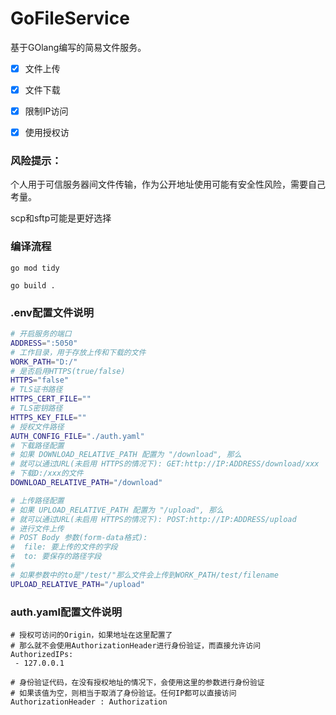 # GoFileService

基于GOlang编写的简易文件服务。

- [x] 文件上传

- [x] 文件下载

- [x] 限制IP访问

- [x] 使用授权访

### 风险提示：

个人用于可信服务器间文件传输，作为公开地址使用可能有安全性风险，需要自己考量。

scp和sftp可能是更好选择

### 编译流程

````
go mod tidy

go build .
````

### .env配置文件说明

```sh
# 开启服务的端口
ADDRESS=":5050"
# 工作目录，用于存放上传和下载的文件
WORK_PATH="D:/"
# 是否启用HTTPS(true/false)
HTTPS="false"
# TLS证书路径
HTTPS_CERT_FILE=""
# TLS密钥路径
HTTPS_KEY_FILE=""
# 授权文件路径
AUTH_CONFIG_FILE="./auth.yaml"
# 下载路径配置
# 如果 DOWNLOAD_RELATIVE_PATH 配置为 "/download", 那么
# 就可以通过URL(未启用 HTTPS的情况下): GET:http://IP:ADDRESS/download/xxx
# 下载D:/xxx的文件
DOWNLOAD_RELATIVE_PATH="/download"

# 上传路径配置
# 如果 UPLOAD_RELATIVE_PATH 配置为 "/upload", 那么
# 就可以通过URL(未启用 HTTPS的情况下): POST:http://IP:ADDRESS/upload
# 进行文件上传
# POST Body 参数(form-data格式):
#  file: 要上传的文件的字段
#  to: 要保存的路径字段
#
# 如果参数中的to是"/test/"那么文件会上传到WORK_PATH/test/filename
UPLOAD_RELATIVE_PATH="/upload"
```

### auth.yaml配置文件说明

```
# 授权可访问的Origin，如果地址在这里配置了
# 那么就不会使用AuthorizationHeader进行身份验证，而直接允许访问
AuthorizedIPs:
 - 127.0.0.1

# 身份验证代码，在没有授权地址的情况下，会使用这里的参数进行身份验证
# 如果该值为空，则相当于取消了身份验证。任何IP都可以直接访问
AuthorizationHeader : Authorization
```

